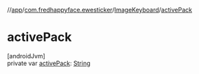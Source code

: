 //[app](../../../index.md)/[com.fredhappyface.ewesticker](../index.md)/[ImageKeyboard](index.md)/[activePack](active-pack.md)

# activePack

[androidJvm]\
private var [activePack](active-pack.md): [String](https://kotlinlang.org/api/latest/jvm/stdlib/kotlin/-string/index.html)
